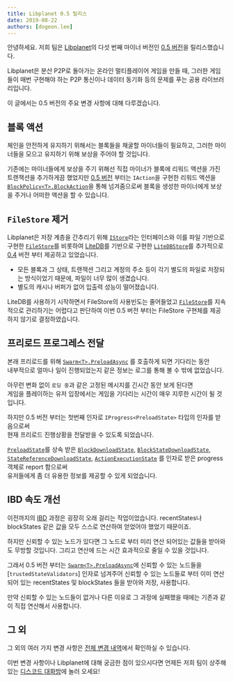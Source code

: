 ```yaml
---
title: Libplanet 0.5 릴리스
date: 2019-08-22
authors: [dogeon.lee]
---
```


안녕하세요. 저희 팀은 [Libplanet]의 다섯 번째 마이너 버전인 [0.5 버전][1]을 릴리스했습니다.

Libplanet은 분산 P2P로 돌아가는 온라인 멀티플레이어 게임을 만들 때, 그러한 게임들이 매번 구현해야 하는 P2P 통신이나 데이터 동기화 등의 문제를 푸는 공용 라이브러리입니다.

이 글에서는 0.5 버전의 주요 변경 사항에 대해 다루겠습니다.

[Libplanet]: https://libplanet.io/


블록 액션
-------

체인을 안전하게 유지하기 위해서는 블록들을 채굴할 마이너들이 필요하고, 그러한 마이너들을 모으고 유지하기 위해 보상을 주어야 할 것입니다.
 
기존에는 마이너들에게 보상을 주기 위해선 직접 마이너가 블록에 리워드 액션을 가진 트랜잭션을 추가하게끔 했었지만 [0.5 버전][1] 부터는 `IAction`을 구현한 리워드 액션을 [`BlockPolicy<T>.BlockAction`]을 통해 넘겨줌으로써 블록을 생성한 마이너에게 보상을 주거나 어떠한 액션을 할 수 있습니다.

[`BlockPolicy<T>.BlockAction`]: https://docs.libplanet.io/0.5.0/api/Libplanet.Blockchain.Policies.BlockPolicy-1.html#Libplanet_Blockchain_Policies_BlockPolicy_1_BlockAction


`FileStore` 제거
---------------

Libplanet은 저장 계층을 간추리기 위해 [`IStore`]라는 인터페이스와 이를 파일 기반으로 구현한 [`FileStore`]를 비롯하여 [LiteDB]를 기반으로 구현한 [`LiteDBStore`]를 추가적으로 [0.4] 버전 부터 제공하고 있었습니다. 

- 모든 블록과 그 상태, 트랜잭션 그리고 계정의 주소 등이 각기 별도의 파일로 저장되는 방식이었기 때문에, 파일이 너무 많이 생겼습니다.
- 별도의 캐시나 버퍼가 없어 입출력 성능이 떨어졌습니다. 

LiteDB를 사용하기 시작하면서 FileStore의 사용빈도는 줄어들었고 [`FileStore`]를 지속적으로 관리하기는 어렵다고 판단하여 이번 0.5 버전 부터는 FileStore 구현체를 제공하지 않기로 결정하였습니다.

[0.4]: ../07/libplanet-0.4/
[`IStore`]: https://docs.libplanet.io/0.5.0/api/Libplanet.Store.IStore.html
[`FileStore`]: https://docs.libplanet.io/0.4.0/api/Libplanet.Store.FileStore.html
[LiteDB]: https://www.litedb.org/
[`LiteDBStore`]: https://docs.libplanet.io/0.5.0/api/Libplanet.Store.LiteDBStore.html


프리로드 프로그레스 전달
------------------

본래 프리로드를 위해 [`Swarm<T>.PreloadAsync`] 를 호출하게 되면 기다리는 동안  
내부적으로 얼마나 일이 진행되었는지 같은 정보는 로그를 통해 볼 수 밖에 없었습니다.

아무런 변화 없이 `로딩 중`과 같은 고정된 메시지를 긴시간 동안 보게 된다면  
게임을 플레이하는 유저 입장에서는 게임을 기다리는 시간이 매우 지루한 시간이 될 것입니다.

하지만 0.5 버전 부터는 첫번째 인자로 `IProgress<PreloadState>` 타입의 인자를 받음으로써  
현재 프리로드 진행상황을 전달받을 수 있도록 되었습니다.

[`PreloadState`]를 상속 받은 [`BlockDownloadState`], [`BlockStateDownloadState`],  
[`StateReferenceDownloadState`], [`ActionExecutionState`] 를 인자로 받은 progress 객체로 report 함으로써  
유저들에게 좀 더 유용한 정보를 제공할 수 있게 되었습니다.

[`Swarm<T>.PreloadAsync`]: https://docs.libplanet.io/0.5.0/api/Libplanet.Net.Swarm-1.html#Libplanet_Net_Swarm_1_PreloadAsync_System_IProgress_Libplanet_Net_PreloadState__System_Collections_Immutable_IImmutableSet_Libplanet_Address__System_Threading_CancellationToken_
[`PreloadState`]: https://docs.libplanet.io/0.5.0/api/Libplanet.Net.PreloadState.html
[`BlockDownloadState`]: https://docs.libplanet.io/0.5.0/api/Libplanet.Net.BlockDownloadState.html
[`BlockStateDownloadState`]: https://docs.libplanet.io/0.5.0/api/Libplanet.Net.BlockStateDownloadState.html
[`StateReferenceDownloadState`]: https://docs.libplanet.io/0.5.0/api/Libplanet.Net.StateReferenceDownloadState.html
[`ActionExecutionState`]: https://docs.libplanet.io/0.5.0/api/Libplanet.Net.ActionExecutionState.html


IBD 속도 개선
-----------

이전까지의 [IBD] 과정은 굉장히 오래 걸리는 작업이었습니다. recentStates나 blockStates 같은 값을 모두 스스로 연산하여 얻었어야 했었기 때문이죠.

하지만 신뢰할 수 있는 노드가 있다면 그 노드로 부터 미리 연산 되어있는 값들을 받아와도 무방할 것입니다. 그리고 연산에 드는 시간 효과적으로 줄일 수 있을 것입니다.

그래서 0.5 버전 부터는 [`Swarm<T>.PreloadAsync`]에 신뢰할 수 있는 노드들을 [`trustedStateValidators`] 인자로 넘겨주어 신뢰할 수 있는 노드들로 부터 이미 연산되어 있는 recentStates 및 blockStates 들을 받아와 저장, 사용합니다.

만약 신뢰할 수 있는 노드들이 없거나 다른 이유로 그 과정에 실패했을 때에는 기존과 같이 직접 연산해서 사용합니다.

[IBD]: https://bitcoin.org/en/glossary/initial-block-download


그 외
----

그 외의 여러 가지 변경 사항은 [전체 변경 내역][1]에서 확인하실 수 있습니다.

이번 변경 사항이나 Libplanet에 대해 궁금한 점이 있으시다면 언제든 저희 팀이 상주해 있는 [디스코드 대화방]에 놀러 오세요!


[1]: https://github.com/planetarium/libplanet/releases/tag/0.5.0
[디스코드 대화방]: https://discord.gg/ue9fgc3
